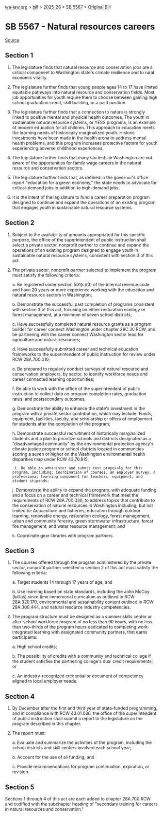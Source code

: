 [wa-law.org](/) > [bill](/bill/) > [2025-26](/bill/2025-26/) > [SB 5567](/bill/2025-26/sb/5567/) > [Original Bill](/bill/2025-26/sb/5567/1/)

# SB 5567 - Natural resources careers

[Source](http://lawfilesext.leg.wa.gov/biennium/2025-26/Pdf/Bills/Senate%20Bills/5567.pdf)

## Section 1
1. The legislature finds that natural resource and conservation jobs are a critical component to Washington state's climate resilience and to rural economic vitality.

2. The legislature further finds that young people ages 14 to 17 have limited equitable pathways into natural resource and conservation fields. Most job opportunities for youth require them to choose between gaining high school graduation credit, skill building, or a paid position.

3. The legislature further finds that a connection to nature is strongly linked to positive mental and physical health outcomes. The youth in sustainable natural resource systems, or YESS programs, is an example of modern education for all children. This approach to education meets the learning needs of historically marginalized youth. Historic investments have been made in the health arena to address mental health problems, and this program increases protective factors for youth experiencing adverse childhood experiences.

4. The legislature further finds that many students in Washington are not aware of the opportunities for family wage careers in the natural resource and conservation sectors.

5. The legislature further finds that, as defined in the governor's office report "education for a green economy," the state needs to advocate for critical-demand jobs in addition to high-demand jobs.

6. It is the intent of the legislature to fund a career preparation program designed to continue and expand the operations of an existing program that engages youth in sustainable natural resource systems.

## Section 2
1. Subject to the availability of amounts appropriated for this specific purpose, the office of the superintendent of public instruction shall select a private sector, nonprofit partner to continue and expand the operations of an existing program designed to engage youth in sustainable natural resource systems, consistent with section 3 of this act.

2. The private sector, nonprofit partner selected to implement the program must satisfy the following criteria:

    a. Be registered under section 501(c)(3) of the internal revenue code and have 20 years or more experience working with the education and natural resource sectors in Washington;

    b. Demonstrate the successful past completion of programs consistent with section 3 of this act, focusing on either restoration ecology or forest management, at a minimum of seven school districts;

    c. Have successfully completed natural resource grants as a program builder for career connect Washington under chapter 28C.30 RCW, and be partnering with the career connect Washington sector lead for agriculture and natural resources;

    d. Have successfully submitted career and technical education frameworks to the superintendent of public instruction for review under RCW 28A.700.010;

    e. Be prepared to regularly conduct surveys of natural resource and conservation employers, by sector, to identify workforce needs and career connected learning opportunities;

    f. Be able to work with the office of the superintendent of public instruction to collect data on program completion rates, graduation rates, and postsecondary outcomes;

    g. Demonstrate the ability to enhance the state's investment in the program with a private sector contribution, which may include: Funds, equipment, facilities, faculty, and scholarship or offers of employment for students after the completion of the program;

    h. Demonstrate successful recruitment of historically marginalized students and a plan to prioritize schools and districts designated as a "disadvantaged community" by the environmental protection agency's climate justice program or school districts located in communities scoring a seven or higher on the Washington environmental health disparities map under RCW 43.70.815;

        i. Be able to administer and submit cost proposals for this program, including: Coordination of courses, an employer survey, a professional learning component for teachers, equipment, and student stipends;

    j. Demonstrate the ability to expand the program, with adequate funding and a focus on a career and technical framework that meet the requirements of RCW 28A.700.030, to address topics that contribute to the conservation of natural resources in Washington including, but not limited to: Aquaculture and fisheries, education through outdoor learning, renewable energy, restoration ecology, forest management, urban and community forestry, green stormwater infrastructure, forest fire management, and water resource management; and

    k. Coordinate gear libraries with program partners.

## Section 3
1. The courses offered through the program administered by the private sector, nonprofit partner selected in section 2 of this act must satisfy the following criteria:

    a. Target students 14 through 17 years of age; and

    b. Use learning based on state standards, including the John McCoy (lulilaš) since time immemorial curriculum as outlined in RCW 28A.320.170, environmental and sustainability content outlined in RCW 28A.300.444, and natural resource industry competencies.

2. The program structure must be designed as a summer skills center or after-school workforce program of no less than 90 hours, with no less than two-thirds of the program hours dedicated to completing work-integrated learning with designated community partners, that earns participants:

    a. High school credits;

    b. The possibility of credits with a community and technical college if the student satisfies the partnering college's dual credit requirements; or

    c. An industry-recognized credential or document of competency aligned to local employer needs.

## Section 4
1. By December after the first and third year of state-funded programming, and in compliance with RCW 43.01.036, the office of the superintendent of public instruction shall submit a report to the legislature on the program described in this chapter.

2. The report must:

    a. Evaluate and summarize the activities of the program, including the school districts and skill centers involved each school year;

    b. Account for the use of all funding; and

    c. Provide recommendations for program continuation, expiration, or revision.

## Section 5
Sections 1 through 4 of this act are each added to chapter 28A.700 RCW and codified with the subchapter heading of "secondary training for careers in natural resources and conservation."
